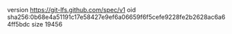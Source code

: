 version https://git-lfs.github.com/spec/v1
oid sha256:0b68e4a51191c17e58427e9ef6a06659f6f5cefe9228fe2b2628ac6a64ff5bdc
size 19456
